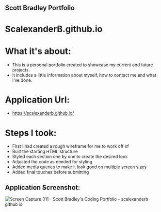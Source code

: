 ## Scott Bradley Portfolio

# ScalexanderB.github.io

# What it's about:

* This is a personal portfolio created to showcase my current and future projects.
* It includes a little information about myself, how to contact me and what I've done.

# Application Url:

* https://scalexanderb.github.io/

# Steps I took:

* First I had created a rough wireframe for me to work off of
* Built the starting HTML structure
* Styled each section one by one to create the desired look
* Adjusted the code as needed for styling
* Added media queries to make it look good on multiple screen sizes
* Added final touches before submitting

## Application Screenshot:

![Screen Capture 011 - Scott Bradley's Coding Portfolio - scalexanderb github io](https://user-images.githubusercontent.com/88293666/132107909-24855fa8-375e-429b-843f-9226c71dabe2.jpg)


